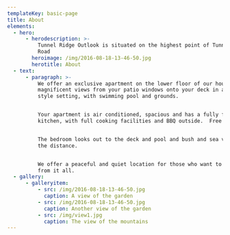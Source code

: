 ```yaml
---
templateKey: basic-page
title: About
elements:
  - hero:
      - herodescription: >-
          Tunnel Ridge Outlook is situated on the highest point of Tunnel Ridge
          Road
        heroimage: /img/2016-08-18-13-46-50.jpg
        herotitle: About
  - text:
      - paragraph: >-
          We offer an exclusive apartment on the lower floor of our house, with
          magnificent views from your patio windows onto your deck in a resort
          style setting, with swimming pool and grounds.


          ​Your apartment is air conditioned, spacious and has a fully fitted
          kitchen, with full cooking facilities and BBQ outside.  Free wifi.


          The bedroom looks out to the deck and pool and bush and sea views in
          the distance.


          ​We offer a peaceful and quiet location for those who want to get away
          from it all.
  - gallery:
      - galleryitem:
          - src: /img/2016-08-18-13-46-50.jpg
            caption: A view of the garden
          - src: /img/2016-08-18-13-46-50.jpg
            caption: Another view of the garden
          - src: /img/view1.jpg
            caption: The view of the mountains
---
```

